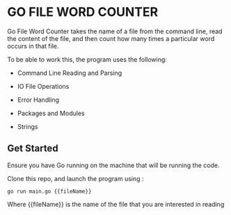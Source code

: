 # GO FILE WORD COUNTER 

Go File Word Counter takes the name of a file from the command line, read the content of the file, and then count how many times a particular word occurs in that file. 

To be able to work this, the program uses the following: 

- Command Line Reading and Parsing 

- IO File Operations 

- Error Handling 

- Packages and Modules 

- Strings 

## Get Started 
Ensure you have Go running on the machine that will be running the code. 

Clone this repo, and launch the program using : 

```
go run main.go {{fileName}}
```

Where {{fileName}} is the name of the file that you are interested in reading 